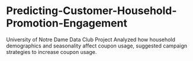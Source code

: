 # Predicting-Customer-Household-Promotion-Engagement
University of Notre Dame Data Club Project
Analyzed how household demographics and seasonality affect coupon usage, suggested campaign strategies to increase coupon usage.
